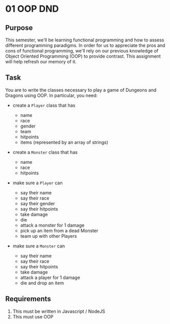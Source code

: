 # 01 OOP DND

## Purpose

This semester, we'll be learning functional programming and how to assess different programming paradigms. In order for us to appreciate the pros and cons of functional programming, we'll rely on our previous knowledge of Object Oriented Programming (OOP) to provide contrast. This assignment will help refresh our memory of it.

## Task

You are to write the classes necessary to play a game of Dungeons and Dragons using OOP. In particular, you need:

- create a `Player` class that has
  - name
  - race
  - gender
  - team
  - hitpoints
  - items (represented by an array of strings)

- create a `Monster` class that has
  - name
  - race
  - hitpoints

- make sure a `Player` can
  - say their name
  - say their race
  - say their gender
  - say their hitpoints
  - take damage
  - die
  - attack a monster for 1 damage
  - pick up an item from a dead Monster
  - team up with other Players

- make sure a `Monster` can
  - say their name
  - say their race
  - say their hitpoints
  - take damage
  - attack a player for 1 damage
  - die and drop an item

## Requirements

1. This must be written in Javascript / NodeJS
2. This must use OOP
